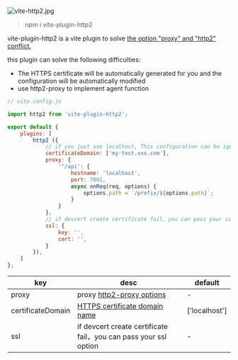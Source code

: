 ![vite-http2.jpg](http://tva1.sinaimg.cn/large/005KcNyUly1gzhr1ei0b4j30gj04hjrg.jpg)

[](https://)

> npm i vite-plugin-http2


vite-plugin-http2 is a vite plugin to solve [the option "proxy" and "http2" conflict.](https://github.com/vitejs/vite/issues/484)

this plugin can solve the following difficulties:

- The HTTPS certificate will be automatically generated for you and the configuration will be automatically modified
- use http2-proxy to implement agent function

```javascript
// vite.config.js

import http2 from 'vite-plugin-http2';

export default {
    plugins: [
        http2 ({
            // if you just use localhost, This configuration can be ignored
            certificateDomain: ['my-test.xxx.com'],
            proxy: {
                '^/api': {
                    hostname: 'localhost',
                    port: 7001,
                    async onReq(req, options) {
                        options.path = `/prefix/${options.path}`;
                    }
                }
            },
            // if devcert create certificate fail，you can pass your ssl option
            ssl: {
                key: '',
                cert: '',
            }
        }),
    ]
};

```


| key               | desc                                                                                        | default       |
| ------------------|---------------------------------------------------------------------------------------------| --------------- |
| proxy             | proxy [http2-proxy options](https://github.com/nxtedition/node-http2-proxy#options)         | -             |
| certificateDomain | [HTTPS certificate domain name](https://github.com/davewasmer/devcert#multiple-domains-san) | ['localhost'] |
| ssl               | if devcert create certificate fail，you can pass your ssl option                             | -              | 
